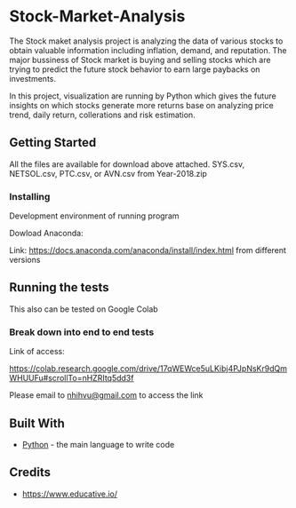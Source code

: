 # Stock-Market-Analysis

The Stock maket analysis project is analyzing the data of various stocks to obtain valuable information including inflation, demand, and reputation. 
The major bussiness of Stock market is buying and selling stocks which are trying to predict the future stock behavior to earn large paybacks on investments.

In this project, visualization are running by Python which gives the future insights on which stocks generate more returns base on analyzing price trend, daily return, collerations and risk estimation.

## Getting Started

All the files are available for download above attached.
SYS.csv, NETSOL.csv, PTC.csv, or AVN.csv from Year-2018.zip

### Installing

Development environment of running program

Dowload Anaconda:

Link: https://docs.anaconda.com/anaconda/install/index.html from different versions

## Running the tests

This also can be tested on Google Colab

### Break down into end to end tests

Link of access: 

https://colab.research.google.com/drive/17qWEWce5uLKibj4PJpNsKr9dQmWHUUFu#scrollTo=nHZRItq5dd3f

Please email to nhihvu@gmail.com to access the link

## Built With

* [Python](https://www.python.org/downloads/) - the main language to write code


## Credits

* https://www.educative.io/


